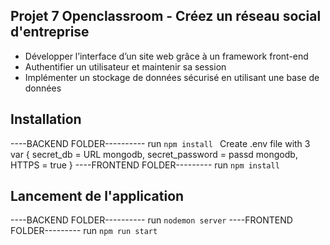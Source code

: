 ## Projet 7 Openclassroom - Créez un réseau social d'entreprise

- Développer l’interface d’un site web grâce à un framework front-end
- Authentifier un utilisateur et maintenir sa session
- Implémenter un stockage de données sécurisé en utilisant une base de données

## Installation

----BACKEND FOLDER----------
run `npm install `
Create .env file with 3 var {
secret_db = URL mongodb, secret_password = passd mongodb, HTTPS = true
}
----FRONTEND FOLDER---------
run `npm install `

## Lancement de l'application

----BACKEND FOLDER----------
run `nodemon server`
----FRONTEND FOLDER---------
run `npm run start`
